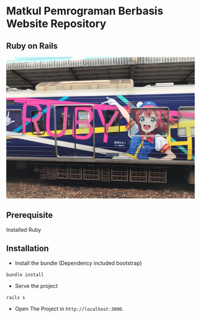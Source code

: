 # Matkul Pemrograman Berbasis Website Repository

## Ruby on Rails
![Ruby On Rails](https://raw.githubusercontent.com/philiplambok/matkul-pbw/master/app/assets/images/rubyonrails.jpg)

## Prerequisite
Installed Ruby

## Installation
- Install the bundle (Dependency included bootstrap)
```
bundle install
```
- Serve the project
```
rails s
```
- Open The Project in `http://localhost:3000`.


